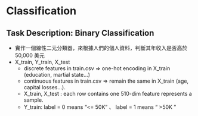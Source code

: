 # Classification
## Task Description: Binary Classification
* 實作一個線性二元分類器，來根據人們的個人資料，判斷其年收入是否高於 50,000 美元
* X_train, Y_train, X_test
  * discrete features in train.csv => one-hot encoding in X_train (education, martial state...)
  * continuous features in train.csv => remain the same in X_train (age, capital losses...).
  * X_train, X_test : each row contains one 510-dim feature represents a sample.
  * Y_train: label = 0 means  “<= 50K” 、 label = 1 means  “ >50K ”
